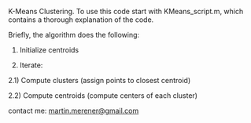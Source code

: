 
K-Means Clustering. To use this code start with KMeans_script.m, which contains a thorough explanation of the code.

Briefly, the algorithm does the following:

1) Initialize centroids

2) Iterate:

2.1) Compute clusters (assign points to closest centroid) 

2.2) Compute centroids (compute centers of each cluster) 



contact me: martin.merener@gmail.com
